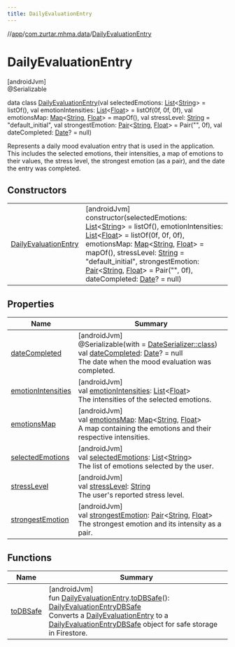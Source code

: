 ```yaml
---
title: DailyEvaluationEntry
---
```

//[app](../../../index.html)/[com.zurtar.mhma.data](../index.html)/[DailyEvaluationEntry](index.html)



# DailyEvaluationEntry



[androidJvm]\
@Serializable



data class [DailyEvaluationEntry](index.html)(val selectedEmotions: [List](https://kotlinlang.org/api/core/kotlin-stdlib/kotlin.collections/-list/index.html)&lt;[String](https://kotlinlang.org/api/core/kotlin-stdlib/kotlin/-string/index.html)&gt; = listOf(), val emotionIntensities: [List](https://kotlinlang.org/api/core/kotlin-stdlib/kotlin.collections/-list/index.html)&lt;[Float](https://kotlinlang.org/api/core/kotlin-stdlib/kotlin/-float/index.html)&gt; = listOf(0f, 0f, 0f), val emotionsMap: [Map](https://kotlinlang.org/api/core/kotlin-stdlib/kotlin.collections/-map/index.html)&lt;[String](https://kotlinlang.org/api/core/kotlin-stdlib/kotlin/-string/index.html), [Float](https://kotlinlang.org/api/core/kotlin-stdlib/kotlin/-float/index.html)&gt; = mapOf(), val stressLevel: [String](https://kotlinlang.org/api/core/kotlin-stdlib/kotlin/-string/index.html) = &quot;default_initial&quot;, val strongestEmotion: [Pair](https://kotlinlang.org/api/core/kotlin-stdlib/kotlin/-pair/index.html)&lt;[String](https://kotlinlang.org/api/core/kotlin-stdlib/kotlin/-string/index.html), [Float](https://kotlinlang.org/api/core/kotlin-stdlib/kotlin/-float/index.html)&gt; = Pair(&quot;&quot;, 0f), val dateCompleted: [Date](https://developer.android.com/reference/kotlin/java/util/Date.html)? = null)

Represents a daily mood evaluation entry that is used in the application. This includes the selected emotions, their intensities, a map of emotions to their values, the stress level, the strongest emotion (as a pair), and the date the entry was completed.



## Constructors


| | |
|---|---|
| [DailyEvaluationEntry](-daily-evaluation-entry.html) | [androidJvm]<br>constructor(selectedEmotions: [List](https://kotlinlang.org/api/core/kotlin-stdlib/kotlin.collections/-list/index.html)&lt;[String](https://kotlinlang.org/api/core/kotlin-stdlib/kotlin/-string/index.html)&gt; = listOf(), emotionIntensities: [List](https://kotlinlang.org/api/core/kotlin-stdlib/kotlin.collections/-list/index.html)&lt;[Float](https://kotlinlang.org/api/core/kotlin-stdlib/kotlin/-float/index.html)&gt; = listOf(0f, 0f, 0f), emotionsMap: [Map](https://kotlinlang.org/api/core/kotlin-stdlib/kotlin.collections/-map/index.html)&lt;[String](https://kotlinlang.org/api/core/kotlin-stdlib/kotlin/-string/index.html), [Float](https://kotlinlang.org/api/core/kotlin-stdlib/kotlin/-float/index.html)&gt; = mapOf(), stressLevel: [String](https://kotlinlang.org/api/core/kotlin-stdlib/kotlin/-string/index.html) = &quot;default_initial&quot;, strongestEmotion: [Pair](https://kotlinlang.org/api/core/kotlin-stdlib/kotlin/-pair/index.html)&lt;[String](https://kotlinlang.org/api/core/kotlin-stdlib/kotlin/-string/index.html), [Float](https://kotlinlang.org/api/core/kotlin-stdlib/kotlin/-float/index.html)&gt; = Pair(&quot;&quot;, 0f), dateCompleted: [Date](https://developer.android.com/reference/kotlin/java/util/Date.html)? = null) |


## Properties


| Name | Summary |
|---|---|
| [dateCompleted](date-completed.html) | [androidJvm]<br>@Serializable(with = [DateSerializer::class](../../com.zurtar.mhma.data.models/-date-serializer/index.html))<br>val [dateCompleted](date-completed.html): [Date](https://developer.android.com/reference/kotlin/java/util/Date.html)? = null<br>The date when the mood evaluation was completed. |
| [emotionIntensities](emotion-intensities.html) | [androidJvm]<br>val [emotionIntensities](emotion-intensities.html): [List](https://kotlinlang.org/api/core/kotlin-stdlib/kotlin.collections/-list/index.html)&lt;[Float](https://kotlinlang.org/api/core/kotlin-stdlib/kotlin/-float/index.html)&gt;<br>The intensities of the selected emotions. |
| [emotionsMap](emotions-map.html) | [androidJvm]<br>val [emotionsMap](emotions-map.html): [Map](https://kotlinlang.org/api/core/kotlin-stdlib/kotlin.collections/-map/index.html)&lt;[String](https://kotlinlang.org/api/core/kotlin-stdlib/kotlin/-string/index.html), [Float](https://kotlinlang.org/api/core/kotlin-stdlib/kotlin/-float/index.html)&gt;<br>A map containing the emotions and their respective intensities. |
| [selectedEmotions](selected-emotions.html) | [androidJvm]<br>val [selectedEmotions](selected-emotions.html): [List](https://kotlinlang.org/api/core/kotlin-stdlib/kotlin.collections/-list/index.html)&lt;[String](https://kotlinlang.org/api/core/kotlin-stdlib/kotlin/-string/index.html)&gt;<br>The list of emotions selected by the user. |
| [stressLevel](stress-level.html) | [androidJvm]<br>val [stressLevel](stress-level.html): [String](https://kotlinlang.org/api/core/kotlin-stdlib/kotlin/-string/index.html)<br>The user's reported stress level. |
| [strongestEmotion](strongest-emotion.html) | [androidJvm]<br>val [strongestEmotion](strongest-emotion.html): [Pair](https://kotlinlang.org/api/core/kotlin-stdlib/kotlin/-pair/index.html)&lt;[String](https://kotlinlang.org/api/core/kotlin-stdlib/kotlin/-string/index.html), [Float](https://kotlinlang.org/api/core/kotlin-stdlib/kotlin/-float/index.html)&gt;<br>The strongest emotion and its intensity as a pair. |


## Functions


| Name | Summary |
|---|---|
| [toDBSafe](../to-d-b-safe.html) | [androidJvm]<br>fun [DailyEvaluationEntry](index.html).[toDBSafe](../to-d-b-safe.html)(): [DailyEvaluationEntryDBSafe](../-daily-evaluation-entry-d-b-safe/index.html)<br>Converts a [DailyEvaluationEntry](index.html) to a [DailyEvaluationEntryDBSafe](../-daily-evaluation-entry-d-b-safe/index.html) object for safe storage in Firestore. |
